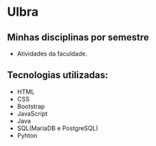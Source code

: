 # Ulbra
## Minhas disciplinas por semestre
 - Atividades da faculdade.

## Tecnologias utilizadas:
- HTML
- CSS
- Bootstrap
- JavaScript
- Java
- SQL(MariaDB e PostgreSQL)
- Pyhton
